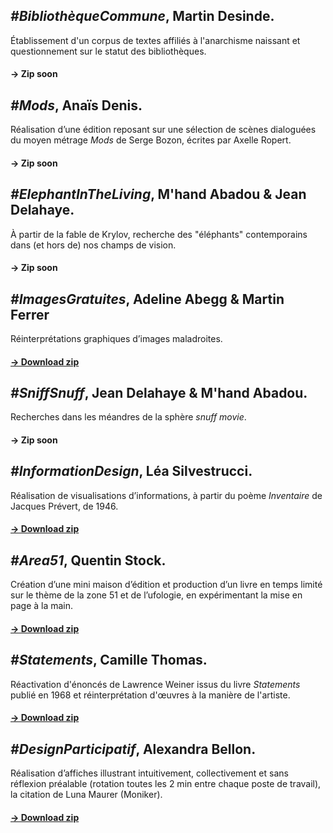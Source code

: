 ## *#BibliothèqueCommune*, Martin Desinde.  
Établissement d'un corpus de textes affiliés à l'anarchisme naissant et questionnement sur le statut des bibliothèques.  
#### → Zip soon

## *#Mods*, Anaïs Denis.
Réalisation d’une édition reposant sur une sélection de scènes dialoguées du moyen métrage *Mods* de Serge Bozon, écrites par Axelle Ropert.
#### → Zip soon

## *#ElephantInTheLiving*, M'hand Abadou & Jean Delahaye.  
À partir de la fable de Krylov, recherche des "éléphants" contemporains dans (et hors de) nos champs de vision.  
#### → Zip soon

## *#ImagesGratuites*, Adeline Abegg & Martin Ferrer
Réinterprétations graphiques d’images maladroites.
#### [→ Download zip](https://www.dropbox.com/s/0xzyaj6urpcca5o/Adeline%20Abegg%20-%20IMGGRATUITE.zip?dl=1)  

## *#SniffSnuff*, Jean Delahaye & M'hand Abadou.
Recherches dans les méandres de la sphère *snuff movie*.
#### → Zip soon

## *#InformationDesign*, Léa Silvestrucci.
Réalisation de visualisations d’informations, à partir du poème *Inventaire* de Jacques Prévert, de 1946.
#### [→ Download zip](https://www.dropbox.com/s/3h8ehbu2s9rdo7h/L%C3%A9a%20SILVESTRUCCI%20-%20ID.zip?dl=1)  

## *#Area51*, Quentin Stock.
Création d’une mini maison d’édition et production d’un livre en temps limité sur le thème de la zone 51 et de l’ufologie, en expérimentant la mise en page à la main.
#### [→ Download zip](https://www.dropbox.com/s/w4lukdt7snlxcxs/Quentin%20Piho%20-%20Restitution%20du%20workshop%20area%2051_Quentin%20Stock.zip?dl=1)  

## *#Statements*, Camille Thomas.
Réactivation d'énoncés de Lawrence Weiner issus du livre *Statements* publié en 1968 et réinterprétation d'œuvres à la manière de l'artiste.
#### [→ Download zip](https://www.dropbox.com/s/d1nzvx3kn5dphrq/Camille%20Thomas%20-%20Statements.zip?dl=1)  

## *#DesignParticipatif*, Alexandra Bellon.
Réalisation d’affiches illustrant intuitivement, collectivement et sans réflexion préalable (rotation toutes les 2 min entre chaque poste de travail), la citation de Luna Maurer (Moniker). 
#### [→ Download zip](https://www.dropbox.com/s/upt4ld49kyhpwpa/alexandra%20bellon%20-%20Design_participatif.zip?dl=1)  

